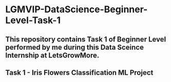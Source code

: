 # LGMVIP-DataScience-Beginner-Level-Task-1

## This repository contains Task 1 of Beginner Level performed by me during this Data Sceince Internship at LetsGrowMore.

## Task 1 - Iris Flowers Classification ML Project 
